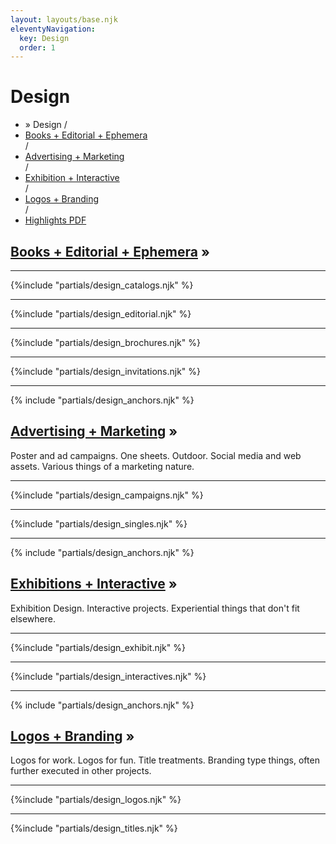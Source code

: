 ```yaml
---
layout: layouts/base.njk
eleventyNavigation:
  key: Design
  order: 1
---
```


<div class="container">
<div class="row"></div>
  <div class="row">  
    <h1 class="visually-hidden">Design</h1>
    <div class="col">
      <ul class="post-metadata">
        <li><active-breadcrumb>» Design /</active-breadcrumb></li>
        <li><a href="#books">Books + Editorial + Ephemera</a></li> / 
        <li><a href="#posters">Advertising + Marketing</a></li> / 
        <li><a href="#exhibit">Exhibition + Interactive</a></li> / 
        <li><a href="#branding">Logos + Branding</a></li> / 
        <li><a href="/williams_highlights.pdf" target="_blank">Highlights PDF</a></li></ul>
    </div>
  </div>
  <div class="row">
    <div class="col">
      <h2 id="books"><a href=/design/books>Books + Editorial + Ephemera</a> »</h2>
    </div>
  </div> 
  <hr>
  <div class="row"></div>
    {%include "partials/design_catalogs.njk" %}
  <hr>
  <div class="row"></div>
    {%include "partials/design_editorial.njk" %}
  <hr>
  <div class="row"></div>
    {%include "partials/design_brochures.njk" %}
  <hr>
  <div class="row"></div>
    {%include "partials/design_invitations.njk" %}
  <hr>
  <div class="row"></div>
  <div class="row"><div class="col">{% include "partials/design_anchors.njk" %}</div></div>
  <div class="row" id="posters">
    <div class="col">
      <h2><a href=/design/posters>Advertising + Marketing</a> »</h2>
      <p>Poster and ad campaigns. One sheets. Outdoor. Social media and web assets. Various things of a marketing nature.</P>
    </div> 
  </div>
  <hr><div class="row"></div>
    {%include "partials/design_campaigns.njk" %}
  <hr><div class="row"></div>
    {%include "partials/design_singles.njk" %}
  <hr><div class="row"></div>
  <div class="row"><div class="col">{% include "partials/design_anchors.njk" %}</div></div>
  <div class="row">
    <div class="col">
      <h2 id="exhibit"><a href=/design/exhibitions>Exhibitions + Interactive</a> »</h2>
      <p>Exhibition Design. Interactive projects. Experiential things that don't fit elsewhere.</P>
    </div> 
  </div>
  <hr><div class="row"></div>
      {%include "partials/design_exhibit.njk" %}
  <hr><div class="row"></div>
      {%include "partials/design_interactives.njk" %} 
  <hr>
  <div class="row"><div class="col">{% include "partials/design_anchors.njk" %}</div></div>
  <div class="row">
    <div class="col">
      <h2 id="branding"><a href=/design/branding>Logos + Branding</a> »</h2>
      <p>Logos for work. Logos for fun. Title treatments. Branding type things, often further executed in other projects.</P>
    </div> 
  </div>
  <hr><div class="row"></div>
    {%include "partials/design_logos.njk" %}
  <hr><div class="row"></div>
    {%include "partials/design_titles.njk" %}
</div>
